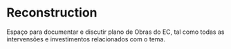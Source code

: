 # Reconstruction
Espaço para documentar e discutir plano de Obras do EC, tal como todas as intervensões e investimentos relacionados com o tema. 
